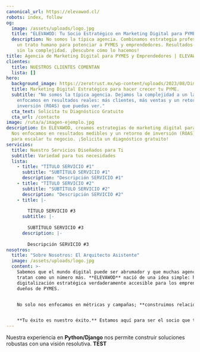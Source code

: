 ```yaml
---
canonical_url: https://elevawod.cl/
robots: index, follow
og:
  image: /assets/uploads/logo.jpg
  title: "ELEVAWOD: Tu Socio Estratégico en Marketing Digital para PYMES"
  description: No somos la típica agencia. Combinamos estrategia profesional con
    un trato humano para potenciar a PYMES y emprendedores. Resultados reales,
    sin la complejidad. ¡Descubre cómo lo hacemos!
title: Agencia de Marketing Digital para PYMES y Emprendedores | ELEVAWOD
clientes:
  title: NUESTROS CLIENTES COMENTAN
  lista: []
hero:
  background_image: https://zerotrust.mx/wp-content/uploads/2023/08/Dimensiones-personalizadas-1000x600-px.jpg
  title: Marketing Digital Estratégico para hacer crecer tu PYME.
  subtitle: "No somos la típica agencia. Dejamos la complejidad a un lado y nos
    enfocamos en resultados reales: más clientes, más ventas y un retorno de
    inversión (ROAS) que puedas ver."
  cta_text: Solicita tu Diagnóstico Gratuito
  cta_url: /contacto
image: /ruta/a/imagen-ejemplo.jpg
description: En ELEVAWOD, creamos estrategias de marketing digital para PYMES.
  Nos enfocamos en resultados medibles y un retorno de inversión (ROAS) real
  para escalar tu negocio. ¡Solicita un diagnóstico gratuito!
servicios:
  title: Nuestro Servicios Diseñados para Ti
  subtitle: Variedad para tus necesidades
  lista:
    - title: "TÍTULO SERVICIO #1"
      subtitle: "SUBTÍTULO SERVICIO #1"
      description: "Descripción SERVICIO #1"
    - title: "TÍTULO SERVICIO #2"
      subtitle: "SUBTÍTULO SERVICIO #2"
      description: "Descripción SERVICIO #2"
    - title: |-
        
        TÍTULO SERVICIO #3
      subtitle: |-
        
        SUBTÍTULO SERVICIO #3
      description: |-
        
        Descripción SERVICIO #3
nosotros:
  title: "Sobre Nosotros: El Arquitecto Asistente"
  image: /assets/uploads/logo.jpg
  content: >-
    Sabemos que el mundo digital puede ser abrumador y que muchas agencias te
    tratan como un número más. **ELEVAWOD** nació de una idea simple: hacer la
    digitalización estratégica verdaderamente accesible para los emprendedores y
    dueños de PYMES.


    No solo nos enfocamos en métricas y campañas; **construimos relaciones**. Somos un equipo de estrategas y creativos que se involucra de verdad con tu negocio, porque entendemos el esfuerzo que hay detrás de cada emprendimiento. Creemos que la colaboración y la empatía son las herramientas más poderosas para lograr resultados extraordinarios.


    **Tu éxito es nuestro éxito.** Estamos aquí para ser el socio que te acompaña, te entiende y te ayuda a escalar.
---
```

Nuestra experiencia en **Python/Django** nos permite construir soluciones robustas con una visión resolutiva. **TEST**
